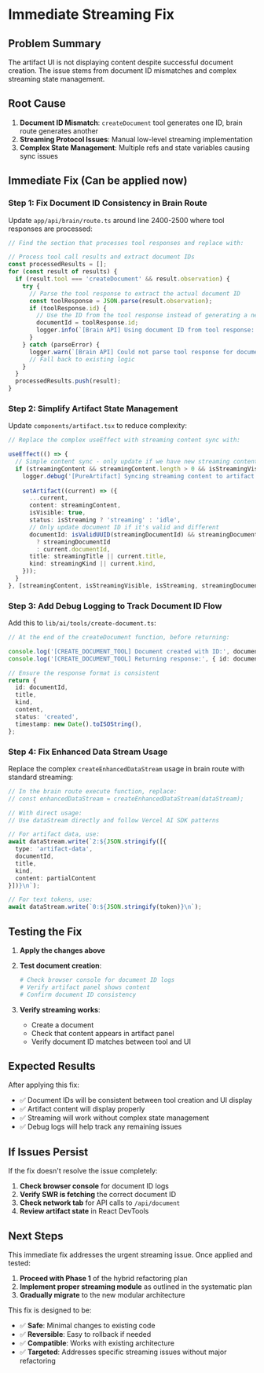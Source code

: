 # Immediate Streaming Fix

## Problem Summary
The artifact UI is not displaying content despite successful document creation. The issue stems from document ID mismatches and complex streaming state management.

## Root Cause
1. **Document ID Mismatch**: `createDocument` tool generates one ID, brain route generates another
2. **Streaming Protocol Issues**: Manual low-level streaming implementation
3. **Complex State Management**: Multiple refs and state variables causing sync issues

## Immediate Fix (Can be applied now)

### Step 1: Fix Document ID Consistency in Brain Route

Update `app/api/brain/route.ts` around line 2400-2500 where tool responses are processed:

```typescript
// Find the section that processes tool responses and replace with:

// Process tool call results and extract document IDs
const processedResults = [];
for (const result of results) {
  if (result.tool === 'createDocument' && result.observation) {
    try {
      // Parse the tool response to extract the actual document ID
      const toolResponse = JSON.parse(result.observation);
      if (toolResponse.id) {
        // Use the ID from the tool response instead of generating a new one
        documentId = toolResponse.id;
        logger.info(`[Brain API] Using document ID from tool response: ${documentId}`);
      }
    } catch (parseError) {
      logger.warn(`[Brain API] Could not parse tool response for document ID: ${parseError}`);
      // Fall back to existing logic
    }
  }
  processedResults.push(result);
}
```

### Step 2: Simplify Artifact State Management

Update `components/artifact.tsx` to reduce complexity:

```typescript
// Replace the complex useEffect with streaming content sync with:

useEffect(() => {
  // Simple content sync - only update if we have new streaming content
  if (streamingContent && streamingContent.length > 0 && isStreamingVisible) {
    logger.debug('[PureArtifact] Syncing streaming content to artifact');
    
    setArtifact((current) => ({
      ...current,
      content: streamingContent,
      isVisible: true,
      status: isStreaming ? 'streaming' : 'idle',
      // Only update document ID if it's valid and different
      documentId: isValidUUID(streamingDocumentId) && streamingDocumentId !== current.documentId 
        ? streamingDocumentId 
        : current.documentId,
      title: streamingTitle || current.title,
      kind: streamingKind || current.kind,
    }));
  }
}, [streamingContent, isStreamingVisible, isStreaming, streamingDocumentId, streamingTitle, streamingKind, setArtifact]);
```

### Step 3: Add Debug Logging to Track Document ID Flow

Add this to `lib/ai/tools/create-document.ts`:

```typescript
// At the end of the createDocument function, before returning:

console.log('[CREATE_DOCUMENT_TOOL] Document created with ID:', documentId);
console.log('[CREATE_DOCUMENT_TOOL] Returning response:', { id: documentId, title, kind, content });

// Ensure the response format is consistent
return {
  id: documentId,
  title,
  kind,
  content,
  status: 'created',
  timestamp: new Date().toISOString(),
};
```

### Step 4: Fix Enhanced Data Stream Usage

Replace the complex `createEnhancedDataStream` usage in brain route with standard streaming:

```typescript
// In the brain route execute function, replace:
// const enhancedDataStream = createEnhancedDataStream(dataStream);

// With direct usage:
// Use dataStream directly and follow Vercel AI SDK patterns

// For artifact data, use:
await dataStream.write(`2:${JSON.stringify([{
  type: 'artifact-data',
  documentId,
  title,
  kind,
  content: partialContent
}])}\n`);

// For text tokens, use:
await dataStream.write(`0:${JSON.stringify(token)}\n`);
```

## Testing the Fix

1. **Apply the changes above**
2. **Test document creation**:
   ```bash
   # Check browser console for document ID logs
   # Verify artifact panel shows content
   # Confirm document ID consistency
   ```

3. **Verify streaming works**:
   - Create a document
   - Check that content appears in artifact panel
   - Verify document ID matches between tool and UI

## Expected Results

After applying this fix:
- ✅ Document IDs will be consistent between tool creation and UI display
- ✅ Artifact content will display properly
- ✅ Streaming will work without complex state management
- ✅ Debug logs will help track any remaining issues

## If Issues Persist

If the fix doesn't resolve the issue completely:

1. **Check browser console** for document ID logs
2. **Verify SWR is fetching** the correct document ID
3. **Check network tab** for API calls to `/api/document`
4. **Review artifact state** in React DevTools

## Next Steps

This immediate fix addresses the urgent streaming issue. Once applied and tested:

1. **Proceed with Phase 1** of the hybrid refactoring plan
2. **Implement proper streaming module** as outlined in the systematic plan
3. **Gradually migrate** to the new modular architecture

This fix is designed to be:
- ✅ **Safe**: Minimal changes to existing code
- ✅ **Reversible**: Easy to rollback if needed
- ✅ **Compatible**: Works with existing architecture
- ✅ **Targeted**: Addresses specific streaming issues without major refactoring 